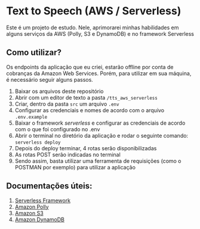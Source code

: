 # Text to Speech (AWS / Serverless)
Este é um projeto de estudo. Nele, aprimorarei minhas habilidades em alguns serviços da AWS (Polly, S3 e DynamoDB) e no framework Serverless

## Como utilizar?
Os endpoints da aplicação que eu criei, estarão offline por conta de cobranças da Amazon Web Services. Porém, para utilizar em sua máquina, é necessário seguir alguns passos.
1. Baixar os arquivos deste repositório
2. Abrir com um editor de texto a pasta `/tts_aws_serverless`
3. Criar, dentro da pasta `src` um arquivo `.env`
4. Configurar as credenciais e nomes de acordo com o arquivo `.env.example`
5. Baixar o framework *serverless* e configurar as credenciais de acordo com o que foi configurado no .env
6. Abrir o terminal no diretório da aplicação e rodar o seguinte comando: `serverless deploy`
7. Depois do deploy terminar, 4 rotas serão disponibilizadas
8. As rotas POST serão indicadas no terminal
9. Sendo assim, basta utilizar uma ferramenta de requisições (como o POSTMAN por exemplo) para utilizar a aplicação

## Documentações úteis:
1. [Serverless Framework](https://www.serverless.com/framework/docs)
2. [Amazon Polly](https://boto3.amazonaws.com/v1/documentation/api/latest/reference/services/polly.html)
3. [Amazon S3](https://boto3.amazonaws.com/v1/documentation/api/latest/reference/services/s3.html)
4. [Amazon DynamoDB](https://boto3.amazonaws.com/v1/documentation/api/latest/reference/services/dynamodb.html)
